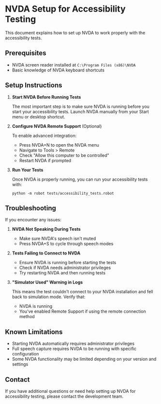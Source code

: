 # NVDA Setup for Accessibility Testing

This document explains how to set up NVDA to work properly with the accessibility tests.

## Prerequisites

- NVDA screen reader installed at `C:\Program Files (x86)\NVDA`
- Basic knowledge of NVDA keyboard shortcuts

## Setup Instructions

1. **Start NVDA Before Running Tests**
   
   The most important step is to make sure NVDA is running before you start your accessibility tests. Launch NVDA manually from your Start menu or desktop shortcut.

2. **Configure NVDA Remote Support** (Optional)

   To enable advanced integration:
   
   - Press NVDA+N to open the NVDA menu
   - Navigate to Tools > Remote
   - Check "Allow this computer to be controlled"
   - Restart NVDA if prompted

3. **Run Your Tests**

   Once NVDA is properly running, you can run your accessibility tests with:
   
   ```
   python -m robot tests/accessibility_tests.robot
   ```

## Troubleshooting

If you encounter any issues:

1. **NVDA Not Speaking During Tests**
   
   - Make sure NVDA's speech isn't muted
   - Press NVDA+S to cycle through speech modes

2. **Tests Failing to Connect to NVDA**
   
   - Ensure NVDA is running before starting the tests
   - Check if NVDA needs administrator privileges
   - Try restarting NVDA and then running tests

3. **"Simulator Used" Warning in Logs**

   This means the test couldn't connect to your NVDA installation and fell back to simulation mode. Verify that:
   
   - NVDA is running
   - You've enabled Remote Support if using the remote connection method

## Known Limitations

- Starting NVDA automatically requires administrator privileges
- Full speech capture requires NVDA to be running with specific configuration
- Some NVDA functionality may be limited depending on your version and settings

## Contact

If you have additional questions or need help setting up NVDA for accessibility testing, please contact the development team. 